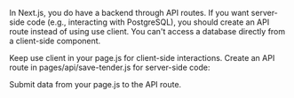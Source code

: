 


In Next.js, you do have a backend through API routes. 
If you want server-side code (e.g., interacting with PostgreSQL), 
you should create an API route instead of using use client. 
You can't access a database directly from a client-side component.

Keep use client in your page.js for client-side interactions.
Create an API route in pages/api/save-tender.js for server-side code:
<!-- js
 
export default async function handler(req, res) {
    if (req.method === 'POST') {
        // Handle PostgreSQL save logic here
    }
} -->
Submit data from your page.js to the API route.










<!-- 
Disable Webpack Cache Warnings:
Add a webpack configuration to your next.config.js file:

javascript
Copy code
// next.config.js
module.exports = {
  webpack: (config, { isServer }) => {
    config.cache = {
      type: 'filesystem',
      buildDependencies: {
        config: [__filename],
      },
      cacheDirectory: isServer
        ? ".next/cache/server"
        : ".next/cache/client",
      managedPaths: [/node_modules/],
    };
    return config;
  },
};
This will optimize the cache and reduce the warning logs for non-relevant platform-specific modules. -->






